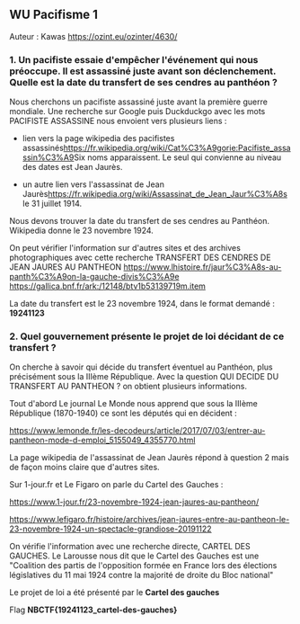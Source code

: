 ## WU Pacifisme 1

Auteur : Kawas
<https://ozint.eu/ozinter/4630/>

### 1. Un pacifiste essaie d'empêcher l'événement qui nous préoccupe. Il est assassiné juste avant son déclenchement. Quelle est la date du transfert de ses cendres au panthéon ?

Nous cherchons un pacifiste assassiné juste avant la première guerre mondiale.
Une recherche  sur Google  puis Duckduckgo avec les mots PACIFISTE ASSASSINE nous envoient vers plusieurs liens :

- lien vers la page wikipedia des pacifistes assassinés<https://fr.wikipedia.org/wiki/Cat%C3%A9gorie:Pacifiste_assassin%C3%A9>Six noms apparaissent. Le seul qui convienne au niveau des dates est Jean Jaurès.

- un autre lien vers l'assassinat de Jean Jaurès<https://fr.wikipedia.org/wiki/Assassinat_de_Jean_Jaur%C3%A8s> le 31 juillet 1914.

Nous devons trouver la date du transfert de ses cendres au Panthéon. Wikipedia donne le 23 novembre 1924.

On peut vérifier l'information sur d'autres sites et des archives photographiques avec cette recherche TRANSFERT DES CENDRES DE JEAN JAURES AU PANTHEON
<https://www.lhistoire.fr/jaur%C3%A8s-au-panth%C3%A9on-la-gauche-divis%C3%A9e>
<https://gallica.bnf.fr/ark:/12148/btv1b53139719m.item>

La date du transfert est le 23 novembre 1924, dans le format demandé : **19241123**

### 2.  Quel gouvernement présente le projet de loi décidant de ce transfert ?

On cherche à savoir qui décide du transfert éventuel au Panthéon, plus précisément sous la IIIème République. Avec la question QUI DECIDE DU TRANSFERT AU PANTHEON ? on obtient plusieurs informations.

Tout d'abord Le journal Le Monde nous apprend que sous la IIIème République (1870-1940) ce sont les députés qui en décident :

<https://www.lemonde.fr/les-decodeurs/article/2017/07/03/entrer-au-pantheon-mode-d-emploi_5155049_4355770.html>

La page wikipedia de l'assassinat de Jean Jaurès répond à question 2 mais de façon moins claire que d'autres sites.

Sur 1-jour.fr et Le Figaro on parle du Cartel des Gauches :

<https://www.1-jour.fr/23-novembre-1924-jean-jaures-au-pantheon/>

<https://www.lefigaro.fr/histoire/archives/jean-jaures-entre-au-pantheon-le-23-novembre-1924-un-spectacle-grandiose-20191122>

On vérifie l'information avec une recherche directe, CARTEL DES GAUCHES.
Le Larousse nous dit que le Cartel des Gauches est une "Coalition des partis de l'opposition formée en France lors des élections législatives du 11 mai 1924 contre la majorité de droite du Bloc national"

Le projet de loi a été présenté par le **Cartel des gauches**



Flag
**NBCTF{19241123_cartel-des-gauches}**
